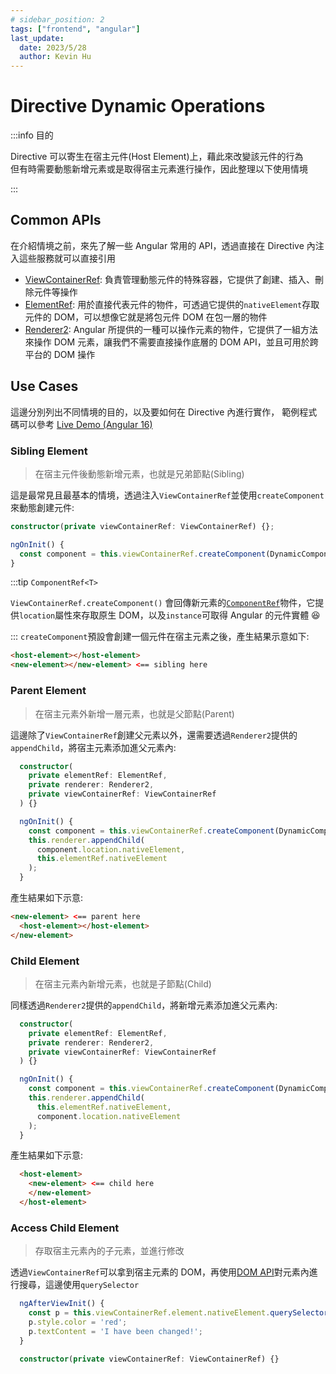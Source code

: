 ```yaml
---
# sidebar_position: 2
tags: ["frontend", "angular"]
last_update:
  date: 2023/5/28
  author: Kevin Hu
---
```


# Directive Dynamic Operations

:::info 目的

Directive 可以寄生在宿主元件(Host Element)上，藉此來改變該元件的行為  
但有時需要動態新增元素或是取得宿主元素進行操作，因此整理以下使用情境

:::

## Common APIs

在介紹情境之前，來先了解一些 Angular 常用的 API，透過直接在 Directive 內注入這些服務就可以直接引用

- [ViewContainerRef](https://angular.io/api/core/ViewContainerRef): 負責管理動態元件的特殊容器，它提供了創建、插入、刪除元件等操作
- [ElementRef](https://angular.io/api/core/ElementRef): 用於直接代表元件的物件，可透過它提供的`nativeElement`存取元件的 DOM，可以想像它就是將包元件 DOM 在包一層的物件
- [Renderer2](https://angular.io/api/core/Renderer2): Angular 所提供的一種可以操作元素的物件，它提供了一組方法來操作 DOM 元素，讓我們不需要直接操作底層的 DOM API，並且可用於跨平台的 DOM 操作

## Use Cases

這邊分別列出不同情境的目的，以及要如何在 Directive 內進行實作，
範例程式碼可以參考 [Live Demo (Angular 16)](https://stackblitz.com/edit/stackblitz-starters-ejpzwn?file=src%2Faccess-child.directive.ts)

### Sibling Element

> 在宿主元件後動態新增元素，也就是兄弟節點(Sibling)

這是最常見且最基本的情境，透過注入`ViewContainerRef`並使用`createComponent`來動態創建元件:

```ts showLineNumbers
constructor(private viewContainerRef: ViewContainerRef) {};

ngOnInit() {
  const component = this.viewContainerRef.createComponent(DynamicComponent);
}
```

:::tip `ComponentRef<T>`

`ViewContainerRef.createComponent()` 會回傳新元素的[`ComponentRef`](https://angular.io/api/core/ComponentRef)物件，它提供`location`屬性來存取原生 DOM，以及`instance`可取得 Angular 的元件實體 😆

:::
`createComponent`預設會創建一個元件在宿主元素之後，產生結果示意如下:

<!-- prettier-ignore-start -->
```html
<host-element></host-element>
<new-element></new-element> <== sibling here
```
<!-- prettier-ignore-end -->

### Parent Element

> 在宿主元素外新增一層元素，也就是父節點(Parent)

這邊除了`ViewContainerRef`創建父元素以外，還需要透過`Renderer2`提供的`appendChild`，將宿主元素添加進父元素內:

```ts {10,11} showLineNumbers
  constructor(
    private elementRef: ElementRef,
    private renderer: Renderer2,
    private viewContainerRef: ViewContainerRef
  ) {}

  ngOnInit() {
    const component = this.viewContainerRef.createComponent(DynamicComponent);
    this.renderer.appendChild(
      component.location.nativeElement,
      this.elementRef.nativeElement
    );
  }
```

產生結果如下示意:

<!-- prettier-ignore-start -->

```html
<new-element> <== parent here
  <host-element></host-element>
</new-element> 
```
<!-- prettier-ignore-end -->

### Child Element

> 在宿主元素內新增元素，也就是子節點(Child)

同樣透過`Renderer2`提供的`appendChild`，將新增元素添加進父元素內:

```ts {10,11} showLineNumbers
  constructor(
    private elementRef: ElementRef,
    private renderer: Renderer2,
    private viewContainerRef: ViewContainerRef
  ) {}

  ngOnInit() {
    const component = this.viewContainerRef.createComponent(DynamicComponent);
    this.renderer.appendChild(
      this.elementRef.nativeElement,
      component.location.nativeElement
    );
  }
```

產生結果如下示意:

<!-- prettier-ignore-start -->

```html
  <host-element>
    <new-element> <== child here
    </new-element> 
  </host-element>
```
<!-- prettier-ignore-end -->

### Access Child Element

> 存取宿主元素內的子元素，並進行修改

透過`ViewContainerRef`可以拿到宿主元素的 DOM，再使用[DOM API](https://developer.mozilla.org/en-US/docs/Web/API/Document/querySelector)對元素內進行搜尋，這邊使用`querySelector`

```ts showLineNumbers
  ngAfterViewInit() {
    const p = this.viewContainerRef.element.nativeElement.querySelector('p');
    p.style.color = 'red';
    p.textContent = 'I have been changed!';
  }

  constructor(private viewContainerRef: ViewContainerRef) {}
```
